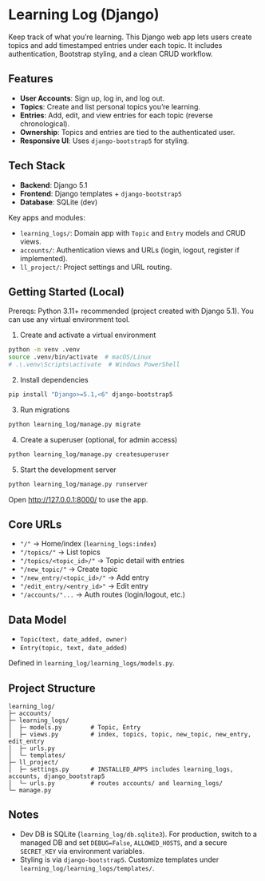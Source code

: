 # Learning Log (Django)

Keep track of what you’re learning. This Django web app lets users create topics and add timestamped entries under each topic. It includes authentication, Bootstrap styling, and a clean CRUD workflow.

## Features
- **User Accounts**: Sign up, log in, and log out.
- **Topics**: Create and list personal topics you’re learning.
- **Entries**: Add, edit, and view entries for each topic (reverse chronological).
- **Ownership**: Topics and entries are tied to the authenticated user.
- **Responsive UI**: Uses `django-bootstrap5` for styling.

## Tech Stack
- **Backend**: Django 5.1
- **Frontend**: Django templates + `django-bootstrap5`
- **Database**: SQLite (dev)

Key apps and modules:
- `learning_logs/`: Domain app with `Topic` and `Entry` models and CRUD views.
- `accounts/`: Authentication views and URLs (login, logout, register if implemented).
- `ll_project/`: Project settings and URL routing.

## Getting Started (Local)

Prereqs: Python 3.11+ recommended (project created with Django 5.1). You can use any virtual environment tool.

1) Create and activate a virtual environment
```bash
python -m venv .venv
source .venv/bin/activate  # macOS/Linux
# .\.venv\Scripts\activate  # Windows PowerShell
```

2) Install dependencies
```bash
pip install "Django>=5.1,<6" django-bootstrap5
```

3) Run migrations
```bash
python learning_log/manage.py migrate
```

4) Create a superuser (optional, for admin access)
```bash
python learning_log/manage.py createsuperuser
```

5) Start the development server
```bash
python learning_log/manage.py runserver
```

Open http://127.0.0.1:8000/ to use the app.

## Core URLs
- `"/"` → Home/index (`learning_logs:index`)
- `"/topics/"` → List topics
- `"/topics/<topic_id>/"` → Topic detail with entries
- `"/new_topic/"` → Create topic
- `"/new_entry/<topic_id>/"` → Add entry
- `"/edit_entry/<entry_id>"` → Edit entry
- `"/accounts/"...` → Auth routes (login/logout, etc.)

## Data Model
- `Topic(text, date_added, owner)`
- `Entry(topic, text, date_added)`

Defined in `learning_log/learning_logs/models.py`.

## Project Structure
```text
learning_log/
├─ accounts/
├─ learning_logs/
│  ├─ models.py        # Topic, Entry
│  ├─ views.py         # index, topics, topic, new_topic, new_entry, edit_entry
│  ├─ urls.py
│  └─ templates/
├─ ll_project/
│  ├─ settings.py      # INSTALLED_APPS includes learning_logs, accounts, django_bootstrap5
│  └─ urls.py          # routes accounts/ and learning_logs/
└─ manage.py
```

## Notes
- Dev DB is SQLite (`learning_log/db.sqlite3`). For production, switch to a managed DB and set `DEBUG=False`, `ALLOWED_HOSTS`, and a secure `SECRET_KEY` via environment variables.
- Styling is via `django-bootstrap5`. Customize templates under `learning_log/learning_logs/templates/`.

